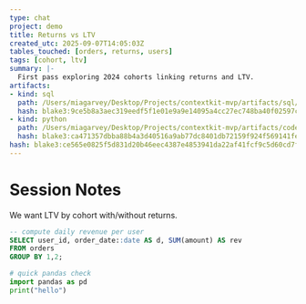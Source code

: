 ```yaml
---
type: chat
project: demo
title: Returns vs LTV
created_utc: 2025-09-07T14:05:03Z
tables_touched: [orders, returns, users]
tags: [cohort, ltv]
summary: |-
  First pass exploring 2024 cohorts linking returns and LTV.
artifacts:
- kind: sql
  path: /Users/miagarvey/Desktop/Projects/contextkit-mvp/artifacts/sql/blake3:9ce5b8a3aec319eedf5f1e01e9a9e14095a4cc27ec748ba40f02597cfb40d75d.sql
  hash: blake3:9ce5b8a3aec319eedf5f1e01e9a9e14095a4cc27ec748ba40f02597cfb40d75d
- kind: python
  path: /Users/miagarvey/Desktop/Projects/contextkit-mvp/artifacts/code/blake3:ca471357dbba88b4a3d40516a9ab77dc8401db72159f924f569141fe8587a366.py
  hash: blake3:ca471357dbba88b4a3d40516a9ab77dc8401db72159f924f569141fe8587a366
hash: blake3:ce565e0825f5d831d20b46eec4387e4853941da22af41fcf9c5d60cd7fabdabe
---
```

# Session Notes

We want LTV by cohort with/without returns.

```sql
-- compute daily revenue per user
SELECT user_id, order_date::date AS d, SUM(amount) AS rev
FROM orders
GROUP BY 1,2;
```

```python
# quick pandas check
import pandas as pd
print("hello")
```
